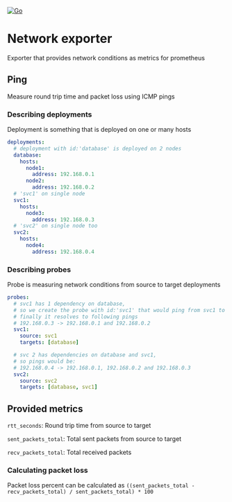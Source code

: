[![Go](https://github.com/auntan/network_exporter/actions/workflows/go.yml/badge.svg)](https://github.com/auntan/network_exporter/actions/workflows/go.yml)

# Network exporter
Exporter that provides network conditions as metrics for prometheus

## Ping
Measure round trip time and packet loss using ICMP pings

### Describing deployments
Deployment is something that is deployed on one or many hosts
```yaml
deployments:
  # deployment with id:'database' is deployed on 2 nodes
  database:
    hosts:
      node1:
        address: 192.168.0.1
      node2:
        address: 192.168.0.2
  # 'svc1' on single node
  svc1:
    hosts:
      node3:
        address: 192.168.0.3
  # 'svc2' on single node too
  svc2:
    hosts:
      node4:
        address: 192.168.0.4
```

### Describing probes
Probe is measuring network conditions from source to target deployments
```yaml
probes:
  # svc1 has 1 dependency on database,
  # so we create the probe with id:'svc1' that would ping from svc1 to database deployments hosts
  # finally it resolves to following pings 
  # 192.168.0.3 -> 192.168.0.1 and 192.168.0.2
  svc1: 
    source: svc1 
    targets: [database] 

  # svc 2 has dependencies on database and svc1,
  # so pings would be:
  # 192.168.0.4 -> 192.168.0.1, 192.168.0.2 and 192.168.0.3
  svc2:
    source: svc2
    targets: [database, svc1]
```

## Provided metrics
`rtt_seconds`: Round trip time from source to target

`sent_packets_total`: Total sent packets from source to target

`recv_packets_total`: Total received packets

### Calculating packet loss
Packet loss percent can be calculated as `((sent_packets_total - recv_packets_total) / sent_packets_total) * 100`
